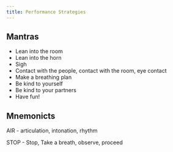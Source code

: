 ```yaml
---
title: Performance Strategies
---
```


## Mantras


- Lean into the room
- Lean into the horn
- Sigh
- Contact with the people, contact with the room, eye contact
- Make a breathing plan
- Be kind to yourself
- Be kind to your partners
- Have fun!


## Mnemonicts

AIR - articulation, intonation, rhythm

STOP - Stop, Take a breath, observe, proceed
